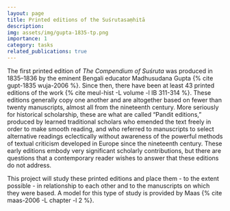 ```yaml
---
layout: page
title: Printed editions of the Suśrutasaṃhitā
description:
img: assets/img/gupta-1835-tp.png
importance: 1
category: tasks
related_publications: true
---
```


The first printed edition of *The Compendium of Suśruta* was produced in 1835–1836 by the eminent Bengali educator Madhusudana Gupta {% cite gupt-1835 wuja-2006 %}. Since then, there have been at least 43 printed editions of the work {% cite meul-hist  -L volume -l IB 311-314 %}. These editions generally copy one another and are altogether based on fewer than twenty manuscripts, almost all from the nineteenth century. More seriously for historical scholarship, these are what are called “Pandit editions,” produced by learned traditional scholars who emended the text freely in order to make smooth reading, and who referred to manuscripts to select alternative readings eclectically without awareness of the powerful methods of textual criticism developed in Europe since the nineteenth century.  These early editions embody very significant scholarly contributions, but there are questions that a contemporary reader wishes to answer that these editions do not address.

This project will study these printed editions and place them - to the extent possible - in relationship to each other and to the manuscripts on which they were based.  A model for this type of study is provided by Maas {% cite maas-2006  -L chapter -l 2 %}.   

